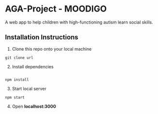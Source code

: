 # AGA-Project - MOODIGO

A web app to help children with high-functioning autism learn social skills.  


## Installation Instructions 



  
1. Clone this repo onto your local machine

```
git clone url
```

2. Install dependencies

```

npm install 

```

3. Start local server

```
npm start
```

4. Open  **localhost:3000**


